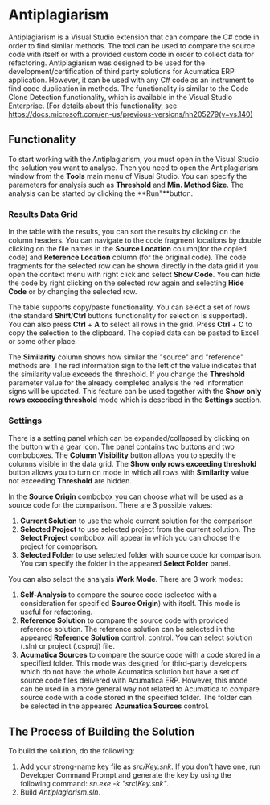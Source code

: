 # Antiplagiarism
Antiplagiarism is a Visual Studio extension that can compare the C# code in order to find similar methods. The tool can be used to compare the source code with itself or with a provided custom code in order to collect data for refactoring. 
Antiplagiarism was designed to be used for the development/certification of third party solutions for Acumatica ERP application. 
However, it can be used with any C# code as an instrument to find code duplication in methods. The functionality is similar to the Code Clone Detection functionality,
which is available in the Visual Studio Enterprise. (For details about this functionality, see https://docs.microsoft.com/en-us/previous-versions/hh205279(v=vs.140)

## Functionality
To start working with the Antiplagiarism, you must open in the Visual Studio the solution you want to analyse. Then you need to open the Antiplagiarism window
from the **Tools** main menu of Visual Studio. 
You can specify the parameters for analysis such as **Threshold** and **Min. Method Size**. The analysis can be started by clicking the **Run"**button. 

### Results Data Grid
In the table with the results, you can sort the results by clicking on the column headers.
You can navigate to the code fragment locations by double clicking on the file names in the **Source Location** column(for the copied code) 
and **Reference Location** column (for the original code). 
The code fragments for the selected row can be shown directly in the data grid if you open the context menu with right click and select **Show Code**. 
You can hide the code by right clicking on the selected row again and selecting **Hide Code** or by changing the selected row.

The table supports copy/paste functionality. You can select a set of rows (the standard **Shift**/**Ctrl** buttons functionality for selection is supported).
You can also press **Ctrl** + **A** to select all rows in the grid. Press **Ctrl** + **C** to copy the selection to the clipboard. 
The copied data can be pasted to Excel or some other place. 

The **Similarity** column shows how similar the "source" and "reference" methods are. The red information sign to the left of the value indicates that the
similarity value exceeds the threshold. If you change the **Threshold** parameter value for the already completed analysis the red information signs will be updated. 
This feature can be used together with the **Show only rows exceeding threshold** mode which is described in the **Settings** section.

### Settings
There is a setting panel which can be expanded/collapsed by clicking on the button with a gear icon. The panel contains two buttons and two comboboxes.
The **Column Visibility** button allows you to specify the columns visible in the data grid. 
The **Show only rows exceeding threshold** button allows you to turn on mode in which all rows with **Similarity** value not exceeding **Threshold** are hidden.

In the **Source Origin** combobox you can choose what will be used as a source code for the comparison. There are 3 possible values:
1. **Current Solution** to use the whole current solution for the comparison
2. **Selected Project** to use selected project from the current solution. The **Select Project** combobox will appear in which you can choose the project for comparison.
3. **Selected Folder** to use selected folder with source code for comparison. You can specify the folder in the appeared **Select Folder** panel.

You can also select the analysis **Work Mode**. There are 3 work modes:
1) **Self-Analysis** to compare the source code (selected with a consideration for specified **Source Origin**) with itself. This mode is useful for refactoring.
2) **Reference Solution** to compare the source code with provided reference solution. The reference solution can be selected in the appeared **Reference Solution** control.
control. You can select solution (.sln) or project (.csproj) file.
3) **Acumatica Sources** to compare the source code with a code stored in a specified folder. This mode was designed for third-party developers which do not have
the whole Acumatica solution but have a set of source code files delivered with Acumatica ERP. However, this mode can be used in a more general way not related to Acumatica 
to compare source code with a code stored in the specified folder. The folder can be selected in the appeared **Acumatica Sources** control.

## The Process of Building the Solution
To build the solution, do the following:

1. Add your strong-name key file as _src/Key.snk_. If you don't have one, run Developer Command Prompt and generate the key by using the following command: _sn.exe -k "src\Key.snk"_.
2. Build _Antiplagiarism.sln_.
